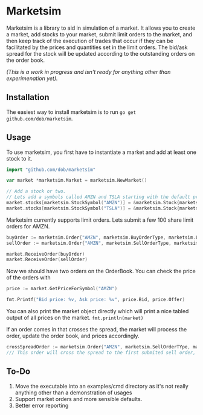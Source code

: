 # Marketsim

Marketsim is a library to aid in simulation of a market. It allows you to create
a market, add stocks to your market, submit limit orders to the market, 
and then keep track of the execution of trades that occur if they can be
facilitated by the prices and quantities set in the limit orders. The bid/ask 
spread for the stock will be updated according to the outstanding orders
on the order book.

*(This is a work in progress and isn't ready for anything other than experimenation yet).*

## Installation

The easiest way to install marketsim is to run `go get github.com/dob/marketsim`. 

## Usage

To use marketsim, you first have to instantiate a market and add at least one stock to it.

``` go
import "github.com/dob/marketsim"

var market *marketsim.Market = marketsim.NewMarket()

// Add a stock or two.
// Lets add a symbols called AMZN and TSLA starting with the default price
market.stocks[marketsim.StockSymbol("AMZN")] = &marketsim.Stock{marketsim.StockSymbol("AMZN"), "Amazon", marketsim.StartingPrice}
market.stocks[marketsim.StockSymbol("TSLA")] = &marketsim.Stock{marketsim.StockSymbol("TSLA"), "Tesla", marketsim.StartingPrice}
```

Marketsim currently supports limit orders. Lets submit a few 100 share limit 
orders for AMZN.

``` go
buyOrder := marketsim.Order{"AMZN", marketsim.BuyOrderType, marketsim.LimitOrderType, 100, 645.20, marketsim.OrderStatusOpen}
sellOrder := marketsim.Order{"AMZN", marketsim.SellOrderType, marketsim.LimitOrderType, 100, 646.10, marketsim.OrderStatusOpen}

market.ReceiveOrder(buyOrder)
market.ReceiveOrder(sellOrder)
```

Now we should have two orders on the OrderBook. You can check the price of 
the orders with 

``` go
price := market.GetPriceForSymbol("AMZN")

fmt.Printf("Bid price: %v, Ask price: %v", price.Bid, price.Offer)
```

You can also print the market object directly which will print a nice tabled 
output of all prices on the market. `fmt.println(market)`

If an order comes in that crosses the spread, the market will process the order,
update the order book, and prices accordingly.

``` go
crossSpreadOrder := marketsim.Order{"AMZN", marketsim.SellOrderTYpe, marketsim.LimitOrderType, 50, 645.20, marketsim.OrderStatusOpen}
/// This order will cross the spread to the first submited sell order, and 50 shares will be taken off the OrderBook
```

## To-Do

1. Move the executable into an examples/cmd directory as it's not really anything other than a demonstration of usages
1. Support market orders and more sensible defaults.
1. Better error reporting
